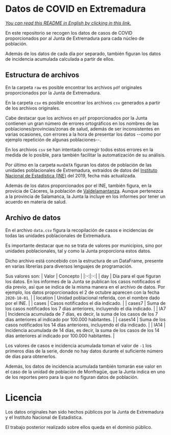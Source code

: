 # Datos de COVID en Extremadura

[*You can read this README in English by clicking in this link.*](https://github.com/dondanndy/ExtCOVIDdata/blob/main/README_EN.md)

En este repositorio se recogen los datos de casos de COVID proporcionados por al Junta de Extremadura para cada núcleo de población.

Además de los datos de cada día por separado, también figuran los datos de incidencia acumulada calculada a partir de ellos.

## Estructura de archivos

En la carpeta `raw` es posible encontrar los archivos `pdf` originales proporcionados por la Junta de Extremadura.

En la carpeta `csv` es posible encontrar los archivos `csv` generados a partir de los archivos originales.

Cabe destacar que los archivos en `pdf` proporcionados por la Junta contienen un gran número de errores ortográficos en los nombres de las poblaciones/provincias/zonas de salud, además de ser inconsistentes en varias ocasiones, con errores a la hora de presentar los datos --como por ejemplo repetición de algunas poblaciones--.

En los archivos `csv` se han intentado corregir todos estos errores en la medida de lo posible, para también facilitar la automatización de su análisis.

Por último en la carpeta `munDATA` figuran los datos de población de las unidades poblacionales de Extremadura, extraídos de datos del [Instituto Nacional de Estadística (INE)](https://www.ine.es/nomen2/index.do) del 2019, fecha más actualizada.

Además de los datos proporcionados por el INE, también figura, en la provicia de Cáceres, la población de [Valdelamantanza](https://es.wikipedia.org/wiki/Valdelamatanza). Aunque pertenezca a la provincia de Salamanca, la Junta la incluye en los informes por tener un acuerdo en materia de salud.

## Archivo de datos

En el archivo `data.csv` figura la recopilación de casos e incidencias de todas las unidades poblacionales de Extremadura.

Es importante destacar que no se trata de valores por municipios, sino por unidades poblacionales, tal y como la Junta proporciona estos datos.

Dicho archivo está concebido con la estructura de un DataFrame, presente en varias librerías para diversos lenguajes de programación.

Sus valores son:
| Valor  | Concepto |
|:-:|:-:|
| day | Día para el que figuran los datos. En los informes de la Junta se publican los casos notificados el día previo, así que se indica de la misma manera en el archivo de datos. Por ejemplo, los datos proporcionados el 2 de octubre aparecen con la fecha `2020-10-01`.  |
| location  | Unidad poblacional referida, con el nombre dado por el INE.  |
| cases  | Casos notificados el día indicado.  |
| cases7  | Suma de los casos notificados los 7 días anteriores, incluyendo el día indicado.  |
| IA7  | Incidencia acumulada de 7 días, es decir, la suma de los casos de los 7 días anteriores al indicado por 100.000 habitantes.  |
| cases14  | Suma de los casos notificados los 14 días anteriores, incluyendo el día indicado.  |
| IA14  | Incidencia acumulada de 14 días, es decir, la suma de los casos de los 14 días anteriores al indicado por 100.000 habitantes.  |

Los valores de casos e incidencia acumulada toman el valor de `-1` los primeros días de la serie, donde no hay datos durante el suficiente número de días para obtenerlos.

Además, los datos de incidencia acumulada también tomarán ese valor en el caso de la unidad de población de Monfragüe, que la Junta indica en uno de los reportes pero para la que no figuran datos de población.

# Licencia

Los datos originales han sido hechos públicos por la Junta de Extremadura y el Instituto Nacional de Estadística.

El trabajo posterior realizado sobre ellos queda en el dominio público.